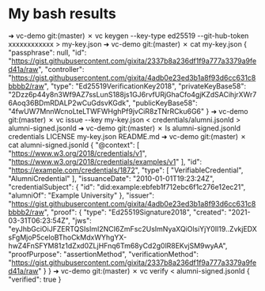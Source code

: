 # My bash results
➜  vc-demo git:(master) ✗ vc keygen --key-type ed25519 --git-hub-token xxxxxxxxxxxx > my-key.json
➜  vc-demo git:(master) ✗ cat my-key.json 
{
  "passphrase": null,
  "id": "https://gist.githubusercontent.com/gixita/2337b8a236df1f9a777a3379a9fed41a/raw",
  "controller": "https://gist.githubusercontent.com/gixita/4adb0e23ed3b1a8f93d6cc631c8bbbb2/raw",
  "type": "Ed25519VerificationKey2018",
  "privateKeyBase58": "2Dzz6p44y8n3Wf9AZ7ssLunS188js1GJ6rvfURjGhaCfo4gjKZdSACihjrXWr76Aoq36BDmRDALP2wCuGdsvKGdk",
  "publicKeyBase58": "4fwUW7MnnWcnoLteLTWFWHghPf9jvCiR8zTNrRCku6G6"
}
➜  vc-demo git:(master) ✗ vc issue --key my-key.json < credentials/alumni.jsonld > alumni-signed.jsonld
➜  vc-demo git:(master) ✗ ls
alumni-signed.jsonld  credentials  LICENSE  my-key.json  README.md
➜  vc-demo git:(master) ✗ cat alumni-signed.jsonld 
{
  "@context": [
    "https://www.w3.org/2018/credentials/v1",
    "https://www.w3.org/2018/credentials/examples/v1"
  ],
  "id": "https://example.com/credentials/1872",
  "type": [
    "VerifiableCredential",
    "AlumniCredential"
  ],
  "issuanceDate": "2010-01-01T19:23:24Z",
  "credentialSubject": {
    "id": "did:example:ebfeb1f712ebc6f1c276e12ec21",
    "alumniOf": "Example University"
  },
  "issuer": "https://gist.githubusercontent.com/gixita/4adb0e23ed3b1a8f93d6cc631c8bbbb2/raw",
  "proof": {
    "type": "Ed25519Signature2018",
    "created": "2021-03-31T06:23:54Z",
    "jws": "eyJhbGciOiJFZERTQSIsImI2NCI6ZmFsc2UsImNyaXQiOlsiYjY0Il19..ZvkjEDXsFgMjoP5celoBThoCkMdxWYhgYX-hwZ4FnSFYM81z1dZxd0ZLjHFnq6Tm68yCd2g0lR8EKvjSM9wyAA",
    "proofPurpose": "assertionMethod",
    "verificationMethod": "https://gist.githubusercontent.com/gixita/2337b8a236df1f9a777a3379a9fed41a/raw"
  }
}
➜  vc-demo git:(master) ✗ vc verify < alumni-signed.jsonld
{
  "verified": true
}

